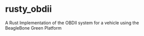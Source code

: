 # rusty_obdii
A Rust Implementation of the OBDII system for a vehicle using the BeagleBone Green Platform
